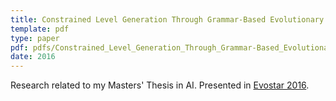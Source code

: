 ```yaml
---
title: Constrained Level Generation Through Grammar-Based Evolutionary Algorithms
template: pdf
type: paper
pdf: pdfs/Constrained_Level_Generation_Through_Grammar-Based_Evolutionary_Algorithms.pdf
date: 2016
---
```


Research related to my Masters' Thesis in AI. Presented in [Evostar 2016](http://www.evostar.org/2016/).
